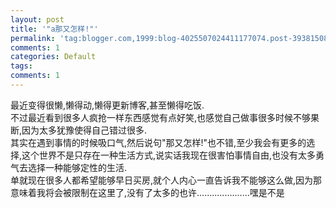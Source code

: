 ```yaml
---
layout: post
title: '"a那又怎样!"'
permalink: 'tag:blogger.com,1999:blog-4025507024411177074.post-3938150897426759519'
comments: 1
categories: Default
tags: 
comments: 1
---
```

<div dir="ltr" style="text-align: left;" trbidi="on">最近变得很懒,懒得动,懒得更新博客,甚至懒得吃饭.<br/>不过最近看到很多人疯抢一样东西感觉有点好笑,也感觉自己做事很多时候不够果断,因为太多犹豫使得自己错过很多.<br/>其实在遇到事情的时候吸口气,然后说句"那又怎样!"也不错,至少我会有更多的选择,这个世界不是只存在一种生活方式,说实话我现在很害怕事情自由,也没有太多勇气去选择一种能够定性的生活.<br/>单就现在很多人都希望能够早日买房,就个人内心一直告诉我不能够这么做,因为那意味着我将会被限制在这里了,没有了太多的也许.....................嘿是不是</div>